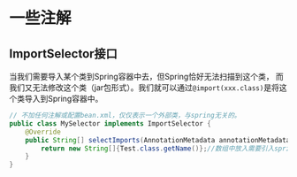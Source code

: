 # 一些注解

## ImportSelector接口
当我们需要导入某个类到Spring容器中去，但Spring恰好无法扫描到这个类，
而我们又无法修改这个类（jar包形式）。我们就可以通过`@import(xxx.class)`是将这个类导入到Spring容器中。
```java
// 不加任何注解或配置bean.xml，仅仅表示一个外部类，与spring无关的。
public class MySelector implements ImportSelector {
    @Override
    public String[] selectImports(AnnotationMetadata annotationMetadata) {
        return new String[]{Test.class.getName()};//数组中放入需要引入spring中的类名
    }
}
```

